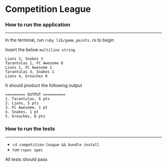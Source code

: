 # Competition League

### How to run the application
---

In the terminal, run `ruby lib/game_points.rb` to begin

Insert the below `multiline string`
```
Lions 3, Snakes 3
Tarantulas 1, FC Awesome 0
Lions 1, FC Awesome 1
Tarantulas 3, Snakes 1
Lions 4, Grouches 0
```

It should product the following output

```
========= OUTPUT ==========
1. Tarantulas, 6 pts
2. Lions, 5 pts
3. FC Awesome, 1 pt
4. Snakes, 1 pt
5. Grouches, 0 pts
```

### How to run the tests
---
- `cd competition-league && bundle install`
- run `rspec spec`

All tests should pass